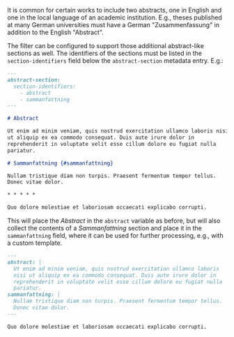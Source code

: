 It is common for certain works to include two abstracts, one in
English and one in the local language of an academic institution.
E.g., theses published at many German universities must have a
German "Zusammenfassung" in addition to the English "Abstract".

The filter can be configured to support those additional
abstract-like sections as well. The identifiers of the sections
must be listed in the `section-identifiers` field below the
`abstract-section` metadata entry. E.g.:

``` markdown {#input}
---
abstract-section:
  section-identifiers:
    - abstract
    - sammanfattning
---

# Abstract

Ut enim ad minim veniam, quis nostrud exercitation ullamco laboris nisi
ut aliquip ex ea commodo consequat. Duis aute irure dolor in
reprehenderit in voluptate velit esse cillum dolore eu fugiat nulla
pariatur.

# Sammanfattning {#sammanfattning}

Nullam tristique diam non turpis. Praesent fermentum tempor tellus.
Donec vitae dolor.

* * * * *

Quo dolore molestiae et laboriosam occaecati explicabo corrupti.
```

This will place the *Abstract* in the `abstract` variable as
before, but will also collect the contents of a *Sammanfattning*
section and place it in the `sammanfattning` field, where it can
be used for further processing, e.g., with a custom template.

``` markdown {#output}
---
abstract: |
  Ut enim ad minim veniam, quis nostrud exercitation ullamco laboris
  nisi ut aliquip ex ea commodo consequat. Duis aute irure dolor in
  reprehenderit in voluptate velit esse cillum dolore eu fugiat nulla
  pariatur.
sammanfattning: |
  Nullam tristique diam non turpis. Praesent fermentum tempor tellus.
  Donec vitae dolor.
---

Quo dolore molestiae et laboriosam occaecati explicabo corrupti.
```
